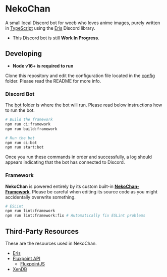 # NekoChan

A small local Discord bot for weeb who loves anime images, purely written in [TypeScript](https://www.typescriptlang.org) using the [Eris](https://github.com/abalabahaha/eris) Discord library.

- This Discord bot is still **Work In Progress**.

## Developing

- **Node v16+ is required to run**

Clone this repository and edit the configuration file located in the [config](https://github.com/reinhello/NekoChan/tree/master/config) folder. Please read the README for more info.

### Discord Bot

The [bot](https://github.com/reinhello/NekoChan/tree/master/bot) folder is where the bot will run. Please read below instructions how to run the bot.

```bash
# Build the framework
npm run ci:framework
npm run build:framework

# Run the bot
npm run ci:bot
npm run start:bot
```

Once you run these commands in order and successfully, a log should appears indicating that the bot has connected to Discord.

### Framework

**NekoChan** is powered entirely by its custom built-in **[NekoChan-Framework](https://github.com/reinhello/NekoChan/tree/master/framework)**. Please be careful when editing its source code as you might accidentally overwrite something.

```bash
# ESLint
npm run lint:framework
npm run lint:framework:fix # Automatically fix ESLint problems
```

## Third-Party Resources

These are the resources used in NekoChan.

- [Eris](https://github.com/abalabahaha/eris)
- [Fluxpoint API](https://fluxpoint.dev/api)
    - [FluxpointJS](https://github.com/FluxpointDev/fluxpoint-js)
- [XenDB](https://github.com/reinhello/xen.db)